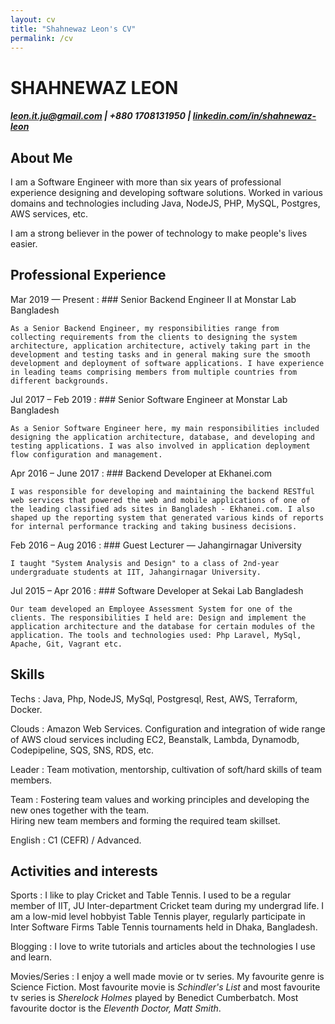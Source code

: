 ```yaml
---
layout: cv
title: "Shahnewaz Leon's CV"
permalink: /cv
---
```


<h1> SHAHNEWAZ LEON </h1>


##### <leon.it.ju@gmail.com> | +880 1708131950 | [linkedin.com/in/shahnewaz-leon](https://linkedin.com/in/shahnewaz-leon)

About Me
--------------------
I am a Software Engineer with more than six years of professional experience designing and developing software solutions. Worked in various domains and technologies including Java, NodeJS, PHP, MySQL, Postgres, AWS services, etc. 

I am a strong believer in the power of technology to make people's lives easier. 


Professional Experience
--------------------
Mar 2019 — Present
:   ### Senior Backend Engineer II at Monstar Lab Bangladesh

    As a Senior Backend Engineer, my responsibilities range from collecting requirements from the clients to designing the system architecture, application architecture, actively taking part in the development and testing tasks and in general making sure the smooth development and deployment of software applications. I have experience in leading teams comprising members from multiple countries from different backgrounds.


Jul 2017 – Feb 2019
:   ### Senior Software Engineer at Monstar Lab Bangladesh

    As a Senior Software Engineer here, my main responsibilities included designing the application architecture, database, and developing and testing applications. I was also involved in application deployment flow configuration and management.

    
Apr 2016 – June 2017
:   ### Backend Developer at Ekhanei.com

    I was responsible for developing and maintaining the backend RESTful web services that powered the web and mobile applications of one of the leading classified ads sites in Bangladesh - Ekhanei.com. I also shaped up the reporting system that generated various kinds of reports for internal performance tracking and taking business decisions.


Feb 2016 – Aug 2016
:   ### Guest Lecturer — Jahangirnagar University

    I taught "System Analysis and Design" to a class of 2nd-year undergraduate students at IIT, Jahangirnagar University.

Jul 2015 – Apr 2016
:   ### Software Developer at Sekai Lab Bangladesh

    Our team developed an Employee Assessment System for one of the clients. The responsibilities I held are: Design and implement the application architecture and the database for certain modules of the application. The tools and technologies used: Php Laravel, MySql, Apache, Git, Vagrant etc.

Skills
----------------------------------
Techs
:   Java, Php, NodeJS, MySql, Postgresql, Rest, AWS, Terraform, Docker.

Clouds
:   Amazon Web Services. Configuration and integration of wide range of AWS cloud services including EC2, Beanstalk, Lambda, Dynamodb, Codepipeline, SQS, SNS, RDS, etc. 

Leader
:   Team motivation, mentorship, cultivation of soft/hard skills of team members.

Team
:   Fostering team values and working principles and developing the new ones together with the team.\
    Hiring new team members and forming the required team skillset.


English
:   C1 (CEFR) / Advanced.

Activities and interests
------------------------
Sports
:   I like to play Cricket and Table Tennis. I used to be a regular member of IIT, JU Inter-department Cricket team during my undergrad life. I am a low-mid level hobbyist Table Tennis player, regularly participate in Inter Software Firms Table Tennis tournaments held in Dhaka, Bangladesh.

Blogging
:   I love to write tutorials and articles about the technologies I use and learn. 

Movies/Series
:   I enjoy a well made movie or tv series. My favourite genre is Science Fiction. Most favourite movie is *Schindler's List* and most favourite tv series is *Sherelock Holmes* played by Benedict Cumberbatch. Most favourite doctor is the *Eleventh Doctor, Matt Smith*.
